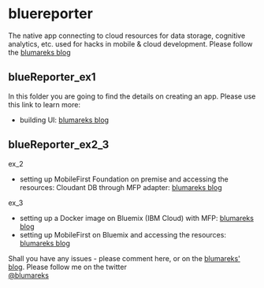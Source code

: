 # bluereporter
The native app connecting to cloud resources for data storage, cognitive analytics, etc. used for hacks in mobile &amp; cloud development. Please follow the [blumareks blog](http://blumareks.blogspot.com)

## blueReporter_ex1
In this folder you are going to find the details on creating an app. Please use this link to learn more:
* building UI: [blumareks blog](http://blumareks.blogspot.com/2016/01/blue-reporter-v20-gets-swiftly-into_13.html)


## blueReporter_ex2_3
ex_2
* setting up MobileFirst Foundation on premise and accessing the resources: Cloudant DB through MFP adapter: [blumareks blog](http://blumareks.blogspot.com/2016/01/blue-reporter-v20-gets-swiftly-into_12.html)

ex_3
* setting up a Docker image on Bluemix (IBM Cloud) with MFP: [blumareks blog](http://blumareks.blogspot.com/2016/01/blue-reporter-v20-gets-swiftly-into.html)
* setting up MobileFirst on Bluemix and accessing the resources: [blumareks blog](http://blumareks.blogspot.com/2016/01/blue-reporter-v20-gets-swiftly-into_26.html)


Shall you have any issues - please comment here, or on the [blumareks' blog](http://blumareks.blogspot.com).
Please follow me on the twitter<br>
[@blumareks](https://twitter.com/blumareks)
